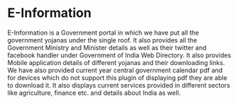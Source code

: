 # E-Information
E-Information is a Government portal in which we have put all the government yojanas under the single roof.  It also provides all the Government Ministry and Minister details as well as their twitter and facebook handler under Government of India Web Directory. It also provides Mobile application details of different yojanas and their downloading links. We have also provided current year central government calendar pdf and for devices which do not support this plugin of displaying pdf they are able to download it. It also displays current services provided in different sectors like agriculture, finance etc. and details about India as well.
